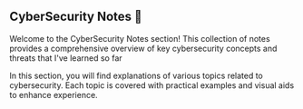 ## CyberSecurity Notes 📝

Welcome to the CyberSecurity Notes section! This collection of notes provides a comprehensive overview of key cybersecurity concepts and threats that I've learned so far

In this section, you will find  explanations of various topics related to cybersecurity. Each topic is covered with practical examples and visual aids to enhance experience.

